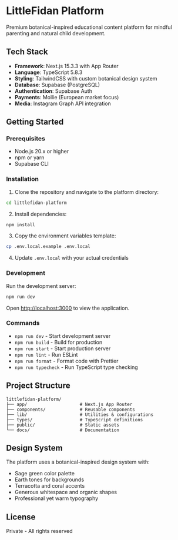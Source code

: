 # LittleFidan Platform

Premium botanical-inspired educational content platform for mindful parenting and natural child development.

## Tech Stack

- **Framework**: Next.js 15.3.3 with App Router
- **Language**: TypeScript 5.8.3
- **Styling**: TailwindCSS with custom botanical design system
- **Database**: Supabase (PostgreSQL)
- **Authentication**: Supabase Auth
- **Payments**: Mollie (European market focus)
- **Media**: Instagram Graph API integration

## Getting Started

### Prerequisites

- Node.js 20.x or higher
- npm or yarn
- Supabase CLI

### Installation

1. Clone the repository and navigate to the platform directory:
```bash
cd littlefidan-platform
```

2. Install dependencies:
```bash
npm install
```

3. Copy the environment variables template:
```bash
cp .env.local.example .env.local
```

4. Update `.env.local` with your actual credentials

### Development

Run the development server:

```bash
npm run dev
```

Open [http://localhost:3000](http://localhost:3000) to view the application.

### Commands

- `npm run dev` - Start development server
- `npm run build` - Build for production
- `npm run start` - Start production server
- `npm run lint` - Run ESLint
- `npm run format` - Format code with Prettier
- `npm run typecheck` - Run TypeScript type checking

## Project Structure

```
littlefidan-platform/
├── app/                    # Next.js App Router
├── components/             # Reusable components
├── lib/                    # Utilities & configurations
├── types/                  # TypeScript definitions
├── public/                 # Static assets
└── docs/                   # Documentation
```

## Design System

The platform uses a botanical-inspired design system with:
- Sage green color palette
- Earth tones for backgrounds
- Terracotta and coral accents
- Generous whitespace and organic shapes
- Professional yet warm typography

## License

Private - All rights reserved